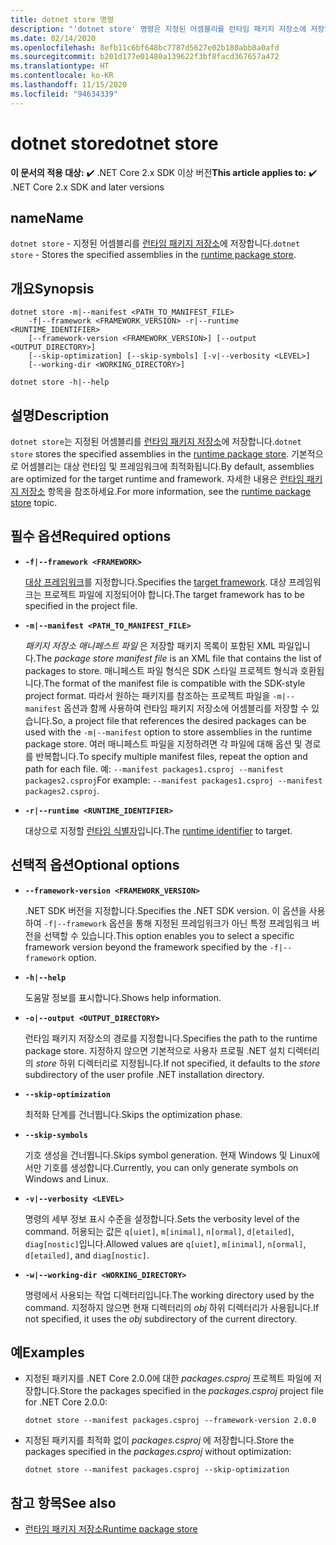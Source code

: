 ```yaml
---
title: dotnet store 명령
description: "'dotnet store' 명령은 지정된 어셈블리를 런타임 패키지 저장소에 저장합니다."
ms.date: 02/14/2020
ms.openlocfilehash: 8efb11c6bf648bc7787d5627e02b180abb8a0afd
ms.sourcegitcommit: b201d177e01480a139622f3bf8facd367657a472
ms.translationtype: HT
ms.contentlocale: ko-KR
ms.lasthandoff: 11/15/2020
ms.locfileid: "94634339"
---
```

# <a name="dotnet-store"></a><span data-ttu-id="2233b-103">dotnet store</span><span class="sxs-lookup"><span data-stu-id="2233b-103">dotnet store</span></span>

<span data-ttu-id="2233b-104">**이 문서의 적용 대상:** ✔️ .NET Core 2.x SDK 이상 버전</span><span class="sxs-lookup"><span data-stu-id="2233b-104">**This article applies to:** ✔️ .NET Core 2.x SDK and later versions</span></span>

## <a name="name"></a><span data-ttu-id="2233b-105">name</span><span class="sxs-lookup"><span data-stu-id="2233b-105">Name</span></span>

<span data-ttu-id="2233b-106">`dotnet store` - 지정된 어셈블리를 [런타임 패키지 저장소](../deploying/runtime-store.md)에 저장합니다.</span><span class="sxs-lookup"><span data-stu-id="2233b-106">`dotnet store` - Stores the specified assemblies in the [runtime package store](../deploying/runtime-store.md).</span></span>

## <a name="synopsis"></a><span data-ttu-id="2233b-107">개요</span><span class="sxs-lookup"><span data-stu-id="2233b-107">Synopsis</span></span>

```dotnetcli
dotnet store -m|--manifest <PATH_TO_MANIFEST_FILE>
    -f|--framework <FRAMEWORK_VERSION> -r|--runtime <RUNTIME_IDENTIFIER>
    [--framework-version <FRAMEWORK_VERSION>] [--output <OUTPUT_DIRECTORY>]
    [--skip-optimization] [--skip-symbols] [-v|--verbosity <LEVEL>]
    [--working-dir <WORKING_DIRECTORY>]

dotnet store -h|--help
```

## <a name="description"></a><span data-ttu-id="2233b-108">설명</span><span class="sxs-lookup"><span data-stu-id="2233b-108">Description</span></span>

<span data-ttu-id="2233b-109">`dotnet store`는 지정된 어셈블리를 [런타임 패키지 저장소](../deploying/runtime-store.md)에 저장합니다.</span><span class="sxs-lookup"><span data-stu-id="2233b-109">`dotnet store` stores the specified assemblies in the [runtime package store](../deploying/runtime-store.md).</span></span> <span data-ttu-id="2233b-110">기본적으로 어셈블리는 대상 런타임 및 프레임워크에 최적화됩니다.</span><span class="sxs-lookup"><span data-stu-id="2233b-110">By default, assemblies are optimized for the target runtime and framework.</span></span> <span data-ttu-id="2233b-111">자세한 내용은 [런타임 패키지 저장소](../deploying/runtime-store.md) 항목을 참조하세요.</span><span class="sxs-lookup"><span data-stu-id="2233b-111">For more information, see the [runtime package store](../deploying/runtime-store.md) topic.</span></span>

## <a name="required-options"></a><span data-ttu-id="2233b-112">필수 옵션</span><span class="sxs-lookup"><span data-stu-id="2233b-112">Required options</span></span>

- **`-f|--framework <FRAMEWORK>`**

  <span data-ttu-id="2233b-113">[대상 프레임워크](../../standard/frameworks.md)를 지정합니다.</span><span class="sxs-lookup"><span data-stu-id="2233b-113">Specifies the [target framework](../../standard/frameworks.md).</span></span> <span data-ttu-id="2233b-114">대상 프레임워크는 프로젝트 파일에 지정되어야 합니다.</span><span class="sxs-lookup"><span data-stu-id="2233b-114">The target framework has to be specified in the project file.</span></span>

- **`-m|--manifest <PATH_TO_MANIFEST_FILE>`**

  <span data-ttu-id="2233b-115">*패키지 저장소 매니페스트 파일* 은 저장할 패키지 목록이 포함된 XML 파일입니다.</span><span class="sxs-lookup"><span data-stu-id="2233b-115">The *package store manifest file* is an XML file that contains the list of packages to store.</span></span> <span data-ttu-id="2233b-116">매니페스트 파일 형식은 SDK 스타일 프로젝트 형식과 호환됩니다.</span><span class="sxs-lookup"><span data-stu-id="2233b-116">The format of the manifest file is compatible with the SDK-style project format.</span></span> <span data-ttu-id="2233b-117">따라서 원하는 패키지를 참조하는 프로젝트 파일을 `-m|--manifest` 옵션과 함께 사용하여 런타임 패키지 저장소에 어셈블리를 저장할 수 있습니다.</span><span class="sxs-lookup"><span data-stu-id="2233b-117">So, a project file that references the desired packages can be used with the `-m|--manifest` option to store assemblies in the runtime package store.</span></span> <span data-ttu-id="2233b-118">여러 매니페스트 파일을 지정하려면 각 파일에 대해 옵션 및 경로를 반복합니다.</span><span class="sxs-lookup"><span data-stu-id="2233b-118">To specify multiple manifest files, repeat the option and path for each file.</span></span> <span data-ttu-id="2233b-119">예: `--manifest packages1.csproj --manifest packages2.csproj`</span><span class="sxs-lookup"><span data-stu-id="2233b-119">For example: `--manifest packages1.csproj --manifest packages2.csproj`.</span></span>

- **`-r|--runtime <RUNTIME_IDENTIFIER>`**

  <span data-ttu-id="2233b-120">대상으로 지정할 [런타임 식별자](../rid-catalog.md)입니다.</span><span class="sxs-lookup"><span data-stu-id="2233b-120">The [runtime identifier](../rid-catalog.md) to target.</span></span>

## <a name="optional-options"></a><span data-ttu-id="2233b-121">선택적 옵션</span><span class="sxs-lookup"><span data-stu-id="2233b-121">Optional options</span></span>

- **`--framework-version <FRAMEWORK_VERSION>`**

  <span data-ttu-id="2233b-122">.NET SDK 버전을 지정합니다.</span><span class="sxs-lookup"><span data-stu-id="2233b-122">Specifies the .NET SDK version.</span></span> <span data-ttu-id="2233b-123">이 옵션을 사용하여 `-f|--framework` 옵션을 통해 지정된 프레임워크가 아닌 특정 프레임워크 버전을 선택할 수 있습니다.</span><span class="sxs-lookup"><span data-stu-id="2233b-123">This option enables you to select a specific framework version beyond the framework specified by the `-f|--framework` option.</span></span>

- **`-h|--help`**

  <span data-ttu-id="2233b-124">도움말 정보를 표시합니다.</span><span class="sxs-lookup"><span data-stu-id="2233b-124">Shows help information.</span></span>

- **`-o|--output <OUTPUT_DIRECTORY>`**

  <span data-ttu-id="2233b-125">런타임 패키지 저장소의 경로를 지정합니다.</span><span class="sxs-lookup"><span data-stu-id="2233b-125">Specifies the path to the runtime package store.</span></span> <span data-ttu-id="2233b-126">지정하지 않으면 기본적으로 사용자 프로필 .NET 설치 디렉터리의 *store* 하위 디렉터리로 지정됩니다.</span><span class="sxs-lookup"><span data-stu-id="2233b-126">If not specified, it defaults to the *store* subdirectory of the user profile .NET installation directory.</span></span>

- **`--skip-optimization`**

  <span data-ttu-id="2233b-127">최적화 단계를 건너뜁니다.</span><span class="sxs-lookup"><span data-stu-id="2233b-127">Skips the optimization phase.</span></span>

- **`--skip-symbols`**

  <span data-ttu-id="2233b-128">기호 생성을 건너뜁니다.</span><span class="sxs-lookup"><span data-stu-id="2233b-128">Skips symbol generation.</span></span> <span data-ttu-id="2233b-129">현재 Windows 및 Linux에서만 기호를 생성합니다.</span><span class="sxs-lookup"><span data-stu-id="2233b-129">Currently, you can only generate symbols on Windows and Linux.</span></span>

- **`-v|--verbosity <LEVEL>`**

  <span data-ttu-id="2233b-130">명령의 세부 정보 표시 수준을 설정합니다.</span><span class="sxs-lookup"><span data-stu-id="2233b-130">Sets the verbosity level of the command.</span></span> <span data-ttu-id="2233b-131">허용되는 값은 `q[uiet]`, `m[inimal]`, `n[ormal]`, `d[etailed]`, `diag[nostic]`입니다.</span><span class="sxs-lookup"><span data-stu-id="2233b-131">Allowed values are `q[uiet]`, `m[inimal]`, `n[ormal]`, `d[etailed]`, and `diag[nostic]`.</span></span>

- **`-w|--working-dir <WORKING_DIRECTORY>`**

  <span data-ttu-id="2233b-132">명령에서 사용되는 작업 디렉터리입니다.</span><span class="sxs-lookup"><span data-stu-id="2233b-132">The working directory used by the command.</span></span> <span data-ttu-id="2233b-133">지정하지 않으면 현재 디렉터리의 *obj* 하위 디렉터리가 사용됩니다.</span><span class="sxs-lookup"><span data-stu-id="2233b-133">If not specified, it uses the *obj* subdirectory of the current directory.</span></span>

## <a name="examples"></a><span data-ttu-id="2233b-134">예</span><span class="sxs-lookup"><span data-stu-id="2233b-134">Examples</span></span>

- <span data-ttu-id="2233b-135">지정된 패키지를 .NET Core 2.0.0에 대한 *packages.csproj* 프로젝트 파일에 저장합니다.</span><span class="sxs-lookup"><span data-stu-id="2233b-135">Store the packages specified in the *packages.csproj* project file for .NET Core 2.0.0:</span></span>

  ```dotnetcli
  dotnet store --manifest packages.csproj --framework-version 2.0.0
  ```

- <span data-ttu-id="2233b-136">지정된 패키지를 최적화 없이 *packages.csproj* 에 저장합니다.</span><span class="sxs-lookup"><span data-stu-id="2233b-136">Store the packages specified in the *packages.csproj* without optimization:</span></span>

  ```dotnetcli
  dotnet store --manifest packages.csproj --skip-optimization
  ```

## <a name="see-also"></a><span data-ttu-id="2233b-137">참고 항목</span><span class="sxs-lookup"><span data-stu-id="2233b-137">See also</span></span>

- [<span data-ttu-id="2233b-138">런타임 패키지 저장소</span><span class="sxs-lookup"><span data-stu-id="2233b-138">Runtime package store</span></span>](../deploying/runtime-store.md)
